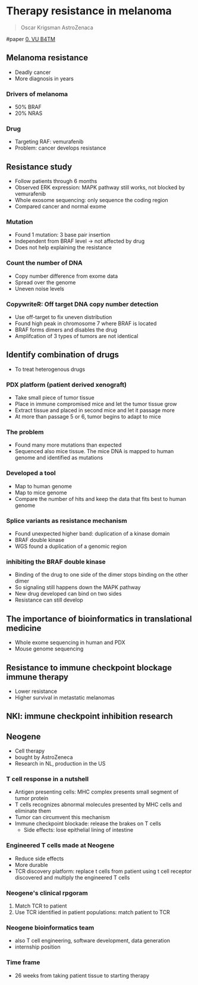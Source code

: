# Therapy resistance in melanoma

> Oscar Krigsman
> AstroZenaca

#paper
[0. VU B4TM](Machine%20Learning/VU%20Bioinformatics%20for%20Translational%20Medicine/0.%20VU%20B4TM.md)

## Melanoma resistance

- Deadly cancer
- More diagnosis in years

### Drivers of melanoma

- 50% BRAF
- 20% NRAS

### Drug

- Targeting RAF: vemurafenib
- Problem: cancer develops resistance

## Resistance study

- Follow patients through 6 months
- Observed ERK expression: MAPK pathway still works, not blocked by vemurafenib
- Whole exosome sequencing: only sequence the coding region
- Compared cancer and normal exome

### Mutation

- Found 1 mutation: 3 base pair insertion
- Independent from BRAF level -> not affected by drug
- Does not help explaining the resistance

### Count the number of DNA

- Copy number difference from exome data
- Spread over the genome
- Uneven noise levels

### CopywriteR: Off target DNA copy number detection

- Use off-target to fix uneven distribution
- Found high peak in chromosome 7 where BRAF is located
- BRAF forms dimers and disables the drug
- Amplifcation of 3 types of tumors are not identical

## Identify combination of drugs

- To treat heterogenous drugs

### PDX platform (patient derived xenograft)

- Take small piece of tumor tissue
- Place in immune compromised mice and let the tumor tissue grow
- Extract tissue and placed in second mice and let it passage more
- At more than passage 5 or 6, tumor begins to adapt to mice

### The problem

- Found many more mutations than expected
- Sequenced also mice tissue. The mice DNA is mapped to human genome and identified as mutations

### Developed a tool

- Map to human genome
- Map to mice genome
- Compare the number of hits and keep the data that fits best to human genome

### Splice variants as resistance mechanism

- Found unexpected higher band: duplication of a kinase domain
- BRAF double kinase
- WGS found a duplication of a genomic region

### inhibiting the BRAF double kinase

- Binding of the drug to one side of the dimer stops binding on the other dimer
- So signaling still happens down the MAPK pathway
- New drug developed can bind on two sides
- Resistance can still develop

## The importance of bioinformatics in translational medicine

- Whole exome sequencing in human and PDX
- Mouse genome sequencing

## Resistance to immune checkpoint blockage immune therapy

- Lower resistance
- Higher survival in metastatic melanomas

## NKI: immune checkpoint inhibition research


## Neogene

- Cell therapy
- bought by AstroZeneca
- Research in NL, production in the US

### T cell response in a nutshell

- Antigen presenting cells: MHC complex presents small segment of tumor protein
- T cells recognizes abnormal molecules presented by MHC cells and eliminate them
- Tumor can circumvent this mechanism
- Immune checkpoint blockade: release the brakes on T cells
	- Side effects: lose epithelial lining of intestine

### Engineered T cells made at Neogene

- Reduce side effects
- More durable
- TCR discovery platform: replace t cells from patient using t cell receptor discovered and multiply the engineered T cells

### Neogene's clinical rpgoram

1. Match TCR to patient
2. Use TCR identified in patient populations: match patient to TCR

### Neogene bioinformatics team

- also T cell engineering, software development, data generation
- internship position

### Time frame

- 26 weeks from taking patient tissue to starting therapy